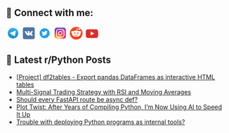 ## 🔎 Connect with me:
[<img src="https://github.com/bullbesh/bullbesh/blob/main/images/Telegram.png" width="32" height="32" />](https://t.me/bullbesh)
[<img src="https://github.com/bullbesh/bullbesh/blob/main/images/VK.png" width="32" height="32" />](https://vk.com/bullbesh)
[<img src="https://github.com/bullbesh/bullbesh/blob/main/images/Twitter.png" width="32" height="32" />](https://twitter.com/bullbesh1)
[<img src="https://github.com/bullbesh/bullbesh/blob/main/images/Instagram.png" width="32" height="32" />](https://www.instagram.com/bullbesh)
[<img src="https://github.com/bullbesh/bullbesh/blob/main/images/Reddit.png" width="32" height="32" />](https://www.reddit.com/user/bullbesh)
[<img src="https://github.com/bullbesh/bullbesh/blob/main/images/YouTube.png" width="32" height="32" />](https://www.youtube.com/channel/UCtfjRs6uzgq5mfm8S06WTcg)

## 📕 Latest r/Python Posts
<!-- BLOG-POST-LIST:START -->
- [[Project] df2tables - Export pandas DataFrames as interactive HTML tables](https://www.reddit.com/r/Python/comments/1np7qc8/project_df2tables_export_pandas_dataframes_as/)
- [Multi-Signal Trading Strategy with RSI and Moving Averages](https://www.reddit.com/r/Python/comments/1np6xet/multisignal_trading_strategy_with_rsi_and_moving/)
- [Should every FastAPI route be async def?](https://www.reddit.com/r/Python/comments/1np3jz8/should_every_fastapi_route_be_async_def/)
- [Plot Twist: After Years of Compiling Python, I’m Now Using AI to Speed It Up](https://www.reddit.com/r/Python/comments/1np0ijo/plot_twist_after_years_of_compiling_python_im_now/)
- [Trouble with deploying Python programs as internal tools?](https://www.reddit.com/r/Python/comments/1nomupo/trouble_with_deploying_python_programs_as/)
<!-- BLOG-POST-LIST:END -->
